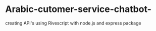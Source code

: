 # Arabic-cutomer-service-chatbot-
creating API's using Rivescript with node.js and express package 
